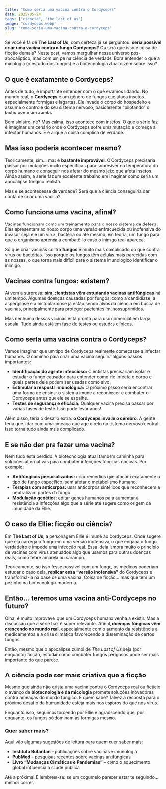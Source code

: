 ```yaml
---
title: "Como seria uma vacina contra o Cordyceps?"
date: 2025-05-24
tags: ["ciencia", "the last of us"]
image: "cordyceps.webp"
slug: "como-seria-uma-vacina-contra-o-cordyceps"
---
```


Se você é fã de **The Last of Us**, com certeza já se perguntou: **seria possível criar uma vacina contra o fungo Cordyceps?** Ou será que isso é coisa de ficção demais? Neste post, vamos mergulhar nesse universo pós-apocalíptico, mas com um pé na ciência de verdade. Bora entender o que a micologia (o estudo dos fungos) e a biotecnologia atual dizem sobre isso?

## O que é exatamente o Cordyceps?

Antes de tudo, é importante entender com o quê estamos lidando. No mundo real, o **Cordyceps** é um gênero de fungos que ataca insetos especialmente formigas e lagartas. Ele invade o corpo do hospedeiro e assume o controle do seu sistema nervoso, basicamente “pilotando” o bicho como um zumbi.

Bem sinistro, né? Mas calma, isso acontece com insetos. O que a série faz é imaginar um cenário onde o Cordyceps sofre uma mutação e começa a infectar humanos. E é aí que a coisa complica de verdade.

## Mas isso poderia acontecer mesmo?

Teoricamente, sim… mas é **bastante improvável**. O Cordyceps precisaria passar por mutações muito específicas para sobreviver na temperatura do corpo humano e conseguir nos afetar do mesmo jeito que afeta insetos. Ainda assim, a série faz um excelente trabalho em imaginar como seria um apocalipse fúngico realista.

Mas e se acontecesse de verdade? Será que a ciência conseguiria dar conta de criar uma vacina?

## Como funciona uma vacina, afinal?

Vacinas funcionam como um treinamento para o nosso sistema de defesa. Elas apresentam ao nosso corpo uma versão enfraquecida ou inofensiva do invasor seja ele um vírus, bactéria ou até mesmo, em teoria, um fungo para que o organismo aprenda a combatê-lo caso o inimigo real apareça.

Só que criar vacinas contra **fungos** é muito mais complicado do que contra vírus ou bactérias. Isso porque os fungos têm células mais parecidas com as nossas, o que torna mais difícil para o sistema imunológico identificar o inimigo.

## Vacinas contra fungos: existem?

Aí vem a surpresa: **sim, cientistas vêm estudando vacinas antifúngicas** há um tempo. Algumas doenças causadas por fungos, como a candidíase, a aspergilose e a histoplasmose já estão sendo alvos da ciência em busca de vacinas, principalmente para proteger pacientes imunossuprimidos.

Mas nenhuma dessas vacinas está pronta para uso comercial em larga escala. Tudo ainda está em fase de testes ou estudos clínicos.

## Como seria uma vacina contra o Cordyceps?

Vamos imaginar que um tipo de Cordyceps realmente começasse a infectar humanos. O caminho para criar uma vacina seguiria alguns passos importantes:

*   **Identificação do agente infeccioso:** Cientistas precisariam isolar e estudar o fungo causador para entender como ele infecta o corpo e quais partes dele podem ser usadas como alvo.
*   **Estimular a resposta imunológica:** O próximo passo seria encontrar uma forma de ensinar o sistema imune a reconhecer e combater o Cordyceps antes que ele se espalhe.
*   **Testes de segurança e eficácia:** Qualquer vacina precisa passar por várias fases de teste. Isso pode levar anos!

Além disso, teria o desafio extra: **o Cordyceps invade o cérebro**. A gente teria que lidar com uma ameaça que age direto no sistema nervoso central. Isso torna tudo ainda mais complicado.

## E se não der pra fazer uma vacina?

Nem tudo está perdido. A biotecnologia atual também caminha para soluções alternativas para combater infecções fúngicas nocivas. Por exemplo:

*   **Antifúngicos personalizados:** criar remédios que atacam exatamente o tipo de fungo específico, sem afetar o metabolismo humano.
*   **Terapias com anticorpos:** usar anticorpos sintéticos que reconhecem e neutralizam partes do fungo.
*   **Modulação genética:** editar genes humanos para aumentar a resistência a infecções algo que a série até sugere como origem da imunidade da Ellie.

## O caso da Ellie: ficção ou ciência?

Em **The Last of Us**, a personagem Ellie é imune ao Cordyceps. Onde sugere que ela carrega o fungo em uma versão inofensiva, o que engana o fungo verdadeiro e impede uma infecção real. Essa ideia lembra muito o princípio de vacinas com vírus atenuados algo que usamos para outras doenças reais, como febre amarela ou sarampo.

Teoricamente, se isso fosse possível com um fungo, os médicos poderiam estudar o caso dela, **replicar essa “versão inofensiva”** do Cordyceps e transformá-la na base de uma vacina. Coisa de ficção… mas que tem um pezinho na biotecnologia moderna.

## Então... teremos uma vacina anti-Cordyceps no futuro?

Olha, é muito improvável que um Cordyceps humano venha a existir. Mas a discussão que a série traz é super relevante. Afinal, **doenças fúngicas vêm crescendo no mundo real**, especialmente com o aumento da resistência a medicamentos e a crise climática favorecendo a disseminação de certos fungos.

Então, mesmo que o apocalipse zumbi de _The Last of Us_ seja (por enquanto) ficção, estudar como combater fungos perigosos pode ser mais importante do que parece.

## A ciência pode ser mais criativa que a ficção

Mesmo que ainda não exista uma vacina contra o Cordyceps real ou fictício o avanço da **biotecnologia e da micologia** promete soluções inovadoras contra ameaças do mundo fúngico. E quem sabe? Talvez a resposta para o próximo desafio da humanidade esteja mais nos esporos do que nos vírus.

Enquanto isso, seguimos torcendo por Ellie e agradecendo que, por enquanto, os fungos só dominam as formigas mesmo.

### Quer saber mais?

Aqui vão algumas sugestões de leitura para quem quer saber mais:

*   **Instituto Butantan** – publicações sobre vacinas e imunologia
*   **PubMed** – pesquisas recentes sobre vacinas antifúngicas
*   **Livro “Mudanças Climáticas e Pandemias”** – como o aquecimento global influencia a saúde pública

Até a próxima! E lembrem-se: se um cogumelo parecer estar te seguindo… melhor correr.